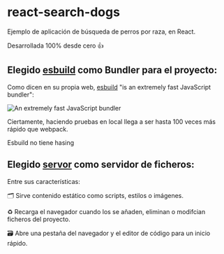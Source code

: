 # react-search-dogs

Ejemplo de aplicación de búsqueda de perros por raza, en React.

Desarrollada 100% desde cero 👍

## Elegido [esbuild](https://esbuild.github.io/) como Bundler para el proyecto:

Como dicen en su propia web, [esbuild](https://esbuild.github.io/) "is an extremely fast JavaScript bundler":

![An extremely fast JavaScript bundler](https://user-images.githubusercontent.com/10447789/111673217-0ab41280-881b-11eb-90da-edebb6c477b0.jpg)

Ciertamente, haciendo pruebas en local llega a ser hasta 100 veces más rápido que webpack.

Esbuild no tiene hasing

## Elegido [servor](https://github.com/lukejacksonn/servor) como servidor de ficheros:

Entre sus características:

🗂 Sirve contenido estático como scripts, estilos o imágenes.

♻️ Recarga el navegador cuando los se añaden, eliminan o modifcian ficheros del proyecto.

🗃 Abre una pestaña del navegador y el editor de código para un inicio rápido.
